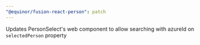 ```yaml
---
"@equinor/fusion-react-person": patch
---
```


Updates PersonSelect's web component to allow searching with azureId on `selectedPerson` property
